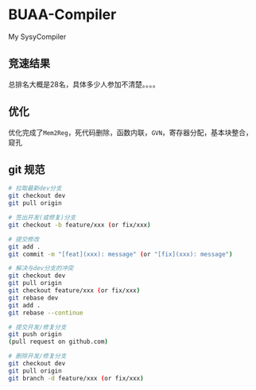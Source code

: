 # BUAA-Compiler
My SysyCompiler

## 竞速结果

总排名大概是28名，具体多少人参加不清楚。。。。

## 优化

优化完成了`Mem2Reg`，死代码删除，函数内联，`GVN`，寄存器分配，基本块整合，窥孔

## git 规范
```bash
# 拉取最新dev分支
git checkout dev
git pull origin

# 签出开发(或修复)分支
git checkout -b feature/xxx (or fix/xxx)

# 提交修改
git add .
git commit -m "[feat](xxx): message" (or "[fix](xxx): message")

# 解决与dev分支的冲突
git checkout dev
git pull origin
git checkout feature/xxx (or fix/xxx)
git rebase dev
git add .
git rebase --continue

# 提交开发/修复分支
git push origin
(pull request on github.com)

# 删除开发/修复分支
git checkout dev
git pull origin
git branch -d feature/xxx (or fix/xxx)
```

